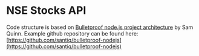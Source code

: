 # NSE Stocks API
Code structure is based on [Bulletproof node.js project architecture](https://dev.to/santypk4/bulletproof-node-js-project-architecture-4epf) by Sam Quinn. Example github repository can be found here: [https://github.com/santiq/bulletproof-nodejs](https://github.com/santiq/bulletproof-nodejs)